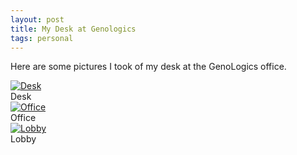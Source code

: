 ```yaml
---
layout: post
title: My Desk at Genologics
tags: personal
---
```


Here are some pictures I took of my desk at the GenoLogics office. 

<div class="random centered">
  <a target="_blank" href="{{site.photos}}/genologics/desk.JPG">
    <img src="{{site.photos}}/genologics/desk.JPG" alt="Desk">
  </a>
  <div class="caption">Desk</div>
</div>

<div class="random centered">
  <a target="_blank" href="{{site.photos}}/genologics/office.JPG">
    <img src="{{site.photos}}/genologics/office.JPG" alt="Office">
  </a>
  <div class="caption">Office</div>
</div>

<div class="random centered">
  <a target="_blank" href="{{site.photos}}/genologics/lobby.JPG">
    <img src="{{site.photos}}/genologics/lobby.JPG" alt="Lobby">
  </a>
  <div class="caption">Lobby</div>
</div>

